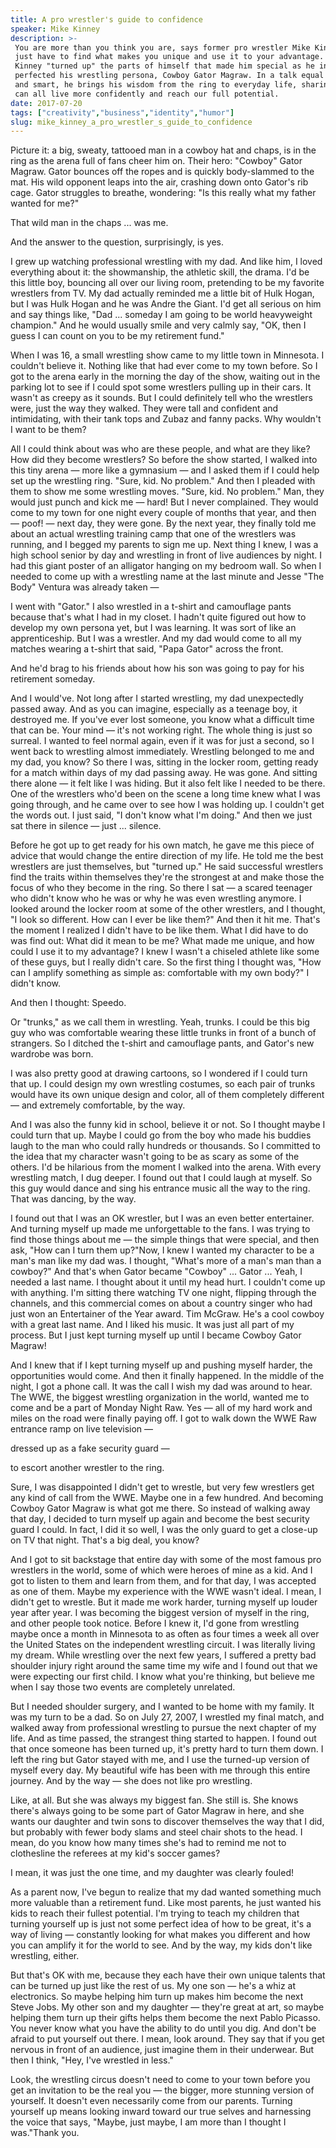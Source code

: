 ```yaml
---
title: A pro wrestler's guide to confidence
speaker: Mike Kinney
description: >-
 You are more than you think you are, says former pro wrestler Mike Kinney -- you
 just have to find what makes you unique and use it to your advantage. For years
 Kinney "turned up" the parts of himself that made him special as he invented and
 perfected his wrestling persona, Cowboy Gator Magraw. In a talk equal parts funny
 and smart, he brings his wisdom from the ring to everyday life, sharing how we
 can all live more confidently and reach our full potential.
date: 2017-07-20
tags: ["creativity","business","identity","humor"]
slug: mike_kinney_a_pro_wrestler_s_guide_to_confidence
---
```


Picture it: a big, sweaty, tattooed man in a cowboy hat and chaps, is in the ring as the
arena full of fans cheer him on. Their hero: "Cowboy" Gator Magraw. Gator bounces off the
ropes and is quickly body-slammed to the mat. His wild opponent leaps into the air,
crashing down onto Gator's rib cage. Gator struggles to breathe, wondering: "Is this
really what my father wanted for me?"

That wild man in the chaps ... was me.

And the answer to the question, surprisingly, is yes.

I grew up watching professional wrestling with my dad. And like him, I loved everything
about it: the showmanship, the athletic skill, the drama. I'd be this little boy, bouncing
all over our living room, pretending to be my favorite wrestlers from TV. My dad actually
reminded me a little bit of Hulk Hogan, but I was Hulk Hogan and he was Andre the Giant.
I'd get all serious on him and say things like, "Dad ... someday I am going to be world
heavyweight champion." And he would usually smile and very calmly say, "OK, then I guess I
can count on you to be my retirement fund."

When I was 16, a small wrestling show came to my little town in Minnesota. I couldn't
believe it. Nothing like that had ever come to my town before. So I got to the arena early
in the morning the day of the show, waiting out in the parking lot to see if I could spot
some wrestlers pulling up in their cars. It wasn't as creepy as it sounds. But I could
definitely tell who the wrestlers were, just the way they walked. They were tall and
confident and intimidating, with their tank tops and Zubaz and fanny packs. Why wouldn't I
want to be them?

All I could think about was who are these people, and what are they like? How did they
become wrestlers? So before the show started, I walked into this tiny arena — more like a
gymnasium — and I asked them if I could help set up the wrestling ring. "Sure, kid. No
problem." And then I pleaded with them to show me some wrestling moves. "Sure, kid. No
problem." Man, they would just punch and kick me — hard! But I never complained. They
would come to my town for one night every couple of months that year, and then — poof! —
next day, they were gone. By the next year, they finally told me about an actual wrestling
training camp that one of the wrestlers was running, and I begged my parents to sign me
up. Next thing I knew, I was a high school senior by day and wrestling in front of live
audiences by night. I had this giant poster of an alligator hanging on my bedroom wall. So
when I needed to come up with a wrestling name at the last minute and Jesse "The Body"
Ventura was already taken —

I went with "Gator." I also wrestled in a t-shirt and camouflage pants because that's what
I had in my closet. I hadn't quite figured out how to develop my own persona yet, but I
was learning. It was sort of like an apprenticeship. But I was a wrestler. And my dad
would come to all my matches wearing a t-shirt that said, "Papa Gator" across the
front.

And he'd brag to his friends about how his son was going to pay for his retirement
someday.

And I would've. Not long after I started wrestling, my dad unexpectedly passed away. And as
you can imagine, especially as a teenage boy, it destroyed me. If you've ever lost
someone, you know what a difficult time that can be. Your mind — it's not working right.
The whole thing is just so surreal. I wanted to feel normal again, even if it was for just
a second, so I went back to wrestling almost immediately. Wrestling belonged to me and my
dad, you know? So there I was, sitting in the locker room, getting ready for a match
within days of my dad passing away. He was gone. And sitting there alone — it felt like I
was hiding. But it also felt like I needed to be there. One of the wrestlers who'd been on
the scene a long time knew what I was going through, and he came over to see how I was
holding up. I couldn't get the words out. I just said, "I don't know what I'm doing." And
then we just sat there in silence — just ... silence.

Before he got up to get ready for his own match, he gave me this piece of advice that
would change the entire direction of my life. He told me the best wrestlers are just
themselves, but "turned up." He said successful wrestlers find the traits within
themselves they're the strongest at and make those the focus of who they become in the
ring. So there I sat — a scared teenager who didn't know who he was or why he was even
wrestling anymore. I looked around the locker room at some of the other wrestlers, and I
thought, "I look so different. How can I ever be like them?" And then it hit me. That's
the moment I realized I didn't have to be like them. What I did have to do was find out:
What did it mean to be me? What made me unique, and how could I use it to my advantage? I
knew I wasn't a chiseled athlete like some of these guys, but I really didn't care. So the
first thing I thought was, "How can I amplify something as simple as: comfortable with my
own body?" I didn't know.

And then I thought: Speedo.

Or "trunks," as we call them in wrestling. Yeah, trunks. I could be this big guy who was
comfortable wearing these little trunks in front of a bunch of strangers. So I ditched the
t-shirt and camouflage pants, and Gator's new wardrobe was born.

I was also pretty good at drawing cartoons, so I wondered if I could turn that up. I could
design my own wrestling costumes, so each pair of trunks would have its own unique design
and color, all of them completely different — and extremely comfortable, by the
way.

And I was also the funny kid in school, believe it or not. So I thought maybe I could turn
that up. Maybe I could go from the boy who made his buddies laugh to the man who could
rally hundreds or thousands. So I committed to the idea that my character wasn't going to
be as scary as some of the others. I'd be hilarious from the moment I walked into the
arena. With every wrestling match, I dug deeper. I found out that I could laugh at myself.
So this guy would dance and sing his entrance music all the way to the ring. That was
dancing, by the way.

I found out that I was an OK wrestler, but I was an even better entertainer. And turning
myself up made me unforgettable to the fans. I was trying to find those things about me —
the simple things that were special, and then ask, "How can I turn them up?"Now, I knew I
wanted my character to be a man's man like my dad was. I thought, "What's more of a man's
man than a cowboy?" And that's when Gator became "Cowboy" ... Gator ... Yeah, I needed a
last name. I thought about it until my head hurt. I couldn't come up with anything. I'm
sitting there watching TV one night, flipping through the channels, and this commercial
comes on about a country singer who had just won an Entertainer of the Year award. Tim
McGraw. He's a cool cowboy with a great last name. And I liked his music. It was just all
part of my process. But I just kept turning myself up until I became Cowboy Gator
Magraw!

And I knew that if I kept turning myself up and pushing myself harder, the opportunities
would come. And then it finally happened. In the middle of the night, I got a phone call.
It was the call I wish my dad was around to hear. The WWE, the biggest wrestling
organization in the world, wanted me to come and be a part of Monday Night Raw. Yes — all
of my hard work and miles on the road were finally paying off. I got to walk down the WWE
Raw entrance ramp on live television —

dressed up as a fake security guard —

to escort another wrestler to the ring.

Sure, I was disappointed I didn't get to wrestle, but very few wrestlers get any kind of
call from the WWE. Maybe one in a few hundred. And becoming Cowboy Gator Magraw is what
got me there. So instead of walking away that day, I decided to turn myself up again and
become the best security guard I could. In fact, I did it so well, I was the only guard to
get a close-up on TV that night. That's a big deal, you know?

And I got to sit backstage that entire day with some of the most famous pro wrestlers in
the world, some of which were heroes of mine as a kid. And I got to listen to them and
learn from them, and for that day, I was accepted as one of them. Maybe my experience with
the WWE wasn't ideal. I mean, I didn't get to wrestle. But it made me work harder, turning
myself up louder year after year. I was becoming the biggest version of myself in the
ring, and other people took notice. Before I knew it, I'd gone from wrestling maybe once a
month in Minnesota to as often as four times a week all over the United States on the
independent wrestling circuit. I was literally living my dream. While wrestling over the
next few years, I suffered a pretty bad shoulder injury right around the same time my wife
and I found out that we were expecting our first child. I know what you're thinking, but
believe me when I say those two events are completely unrelated.

But I needed shoulder surgery, and I wanted to be home with my family. It was my turn to
be a dad. So on July 27, 2007, I wrestled my final match, and walked away from professional
wrestling to pursue the next chapter of my life. And as time passed, the strangest thing
started to happen. I found out that once someone has been turned up, it's pretty hard to
turn them down. I left the ring but Gator stayed with me, and I use the turned-up version
of myself every day. My beautiful wife has been with me through this entire journey. And
by the way — she does not like pro wrestling.

Like, at all. But she was always my biggest fan. She still is. She knows there's always
going to be some part of Gator Magraw in here, and she wants our daughter and twin sons to
discover themselves the way that I did, but probably with fewer body slams and steel chair
shots to the head. I mean, do you know how many times she's had to remind me not to
clothesline the referees at my kid's soccer games?

I mean, it was just the one time, and my daughter was clearly fouled!

As a parent now, I've begun to realize that my dad wanted something much more valuable
than a retirement fund. Like most parents, he just wanted his kids to reach their fullest
potential. I'm trying to teach my children that turning yourself up is just not some
perfect idea of how to be great, it's a way of living — constantly looking for what makes
you different and how you can amplify it for the world to see. And by the way, my kids
don't like wrestling, either.

But that's OK with me, because they each have their own unique talents that can be turned
up just like the rest of us. My one son — he's a whiz at electronics. So maybe helping him
turn up makes him become the next Steve Jobs. My other son and my daughter — they're great
at art, so maybe helping them turn up their gifts helps them become the next Pablo
Picasso. You never know what you have the ability to do until you dig. And don't be afraid
to put yourself out there. I mean, look around. They say that if you get nervous in front
of an audience, just imagine them in their underwear. But then I think, "Hey, I've
wrestled in less."

Look, the wrestling circus doesn't need to come to your town before you get an invitation
to be the real you — the bigger, more stunning version of yourself. It doesn't even
necessarily come from our parents. Turning yourself up means looking inward toward our
true selves and harnessing the voice that says, "Maybe, just maybe, I am more than I
thought I was."Thank you.

<!--
ad_duration=3.33
comment_count=13
event="TED@UPS"
external_start_time=0
intro_duration=11.82
is_subtitle_required="False"
is_talk_featured="True"
language="en"
language_swap="False"
native_language="en"
number_of_related_talks=6
number_of_speakers=1
number_of_subtitled_videos=15
number_of_tags=4
number_of_talk_download_languages=15
number_of_talk_more_resources=0
number_of_talk_recommendations=0
number_of_talks_take_actions=0
post_ad_duration=0.83
published_timestamp="2017-10-23 15:13:02"
recording_date="2017-07-20"
speaker_description="Business development manager"
speaker_is_published=1
speaker_name="Mike Kinney"
talk_name="A pro wrestler's guide to confidence"
talks_tags=["creativity","business","identity","humor"]
url_audio="https://download.ted.com/talks/MikeKinney_2017S.mp3?apikey=acme-roadrunner"
url_photo_speaker="https://pe.tedcdn.com/images/ted/e693ecba3af03fb4e48db765e41d085c061131be_254x191.jpg"
url_photo_talk="https://s3.amazonaws.com/talkstar-photos/uploads/bd512a55-91a2-49aa-b6ef-139f09f59f28/MikeKinney_2017S-embed.jpg"
url_webpage="https://www.ted.com/talks/mike_kinney_a_pro_wrestler_s_guide_to_confidence"
video_type_name="TED Institute Talk"
-->